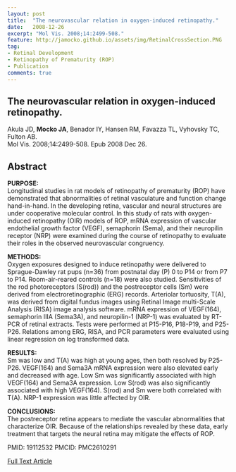 ```yaml
---
layout: post
title:  "The neurovascular relation in oxygen-induced retinopathy."
date:   2008-12-26
excerpt: "Mol Vis. 2008;14:2499-508."
feature: http://jamocko.github.io/assets/img/RetinalCrossSection.PNG
tag:
- Retinal Development
- Retinopathy of Prematurity (ROP)
- Publication
comments: true
---
```


## The neurovascular relation in oxygen-induced retinopathy.
Akula JD, **Mocko JA**, Benador IY, Hansen RM, Favazza TL, Vyhovsky TC, Fulton AB.  
Mol Vis. 2008;14:2499-508. Epub 2008 Dec 26.

## Abstract
**PURPOSE:**  
Longitudinal studies in rat models of retinopathy of prematurity (ROP) have demonstrated that abnormalities of retinal vasculature and function change hand-in-hand. In the developing retina, vascular and neural structures are under cooperative molecular control. In this study of rats with oxygen-induced retinopathy (OIR) models of ROP, mRNA expression of vascular endothelial growth factor (VEGF), semaphorin (Sema), and their neuropilin receptor (NRP) were examined during the course of retinopathy to evaluate their roles in the observed neurovascular congruency.

**METHODS:**  
Oxygen exposures designed to induce retinopathy were delivered to Sprague-Dawley rat pups (n=36) from postnatal day (P) 0 to P14 or from P7 to P14. Room-air-reared controls (n=18) were also studied. Sensitivities of the rod photoreceptors (S(rod)) and the postreceptor cells (Sm) were derived from electroretinographic (ERG) records. Arteriolar tortuosity, T(A), was derived from digital fundus images using Retinal Image multi-Scale Analysis (RISA) image analysis software. mRNA expression of VEGF(164), semaphorin IIIA (Sema3A), and neuropilin-1 (NRP-1) was evaluated by RT-PCR of retinal extracts. Tests were performed at P15-P16, P18-P19, and P25-P26. Relations among ERG, RISA, and PCR parameters were evaluated using linear regression on log transformed data.

**RESULTS:**  
Sm was low and T(A) was high at young ages, then both resolved by P25-P26. VEGF(164) and Sema3A mRNA expression were also elevated early and decreased with age. Low Sm was significantly associated with high VEGF(164) and Sema3A expression. Low S(rod) was also significantly associated with high VEGF(164). S(rod) and Sm were both correlated with T(A). NRP-1 expression was little affected by OIR.

**CONCLUSIONS:**  
The postreceptor retina appears to mediate the vascular abnormalities that characterize OIR. Because of the relationships revealed by these data, early treatment that targets the neural retina may mitigate the effects of ROP.

PMID: 19112532 PMCID: PMC2610291

<a href="https://www.ncbi.nlm.nih.gov/pmc/articles/pmid/19112532/" class="btn btn-info">Full Text Article</a>
